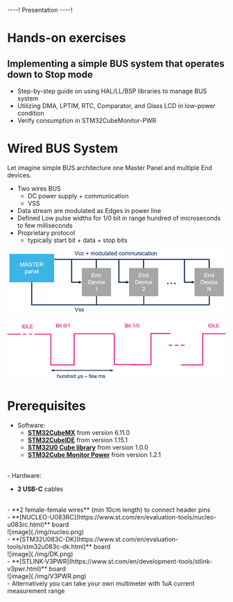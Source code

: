 ----!
Presentation
----!

# Hands-on exercises
## Implementing a simple BUS system that operates down to Stop mode

- Step-by-step guide on using HAL/LL/BSP libraries to manage BUS system
-	Utilizing DMA, LPTIM, RTC, Comparator, and Glass LCD in low-power condition
-	Verify consumption in STM32CubeMonitor-PWR

# Wired BUS System
Let imagine simple BUS architecture one Master Panel and multiple End devices.

- Two wires BUS 
    - DC power supply + communication
    - VSS
- Data stream are modulated as Edges in power line
- Defined Low pulse widths for 1/0 bit in range hundred of microseconds to few milliseconds
- Proprietary protocol
    - typically start bit + data + stop bits

![image](./img/MasterBusEnd.png)

![image](./img/stream.png)

# Prerequisites
- Software:
  - **[STM32CubeMX](https://www.st.com/en/development-tools/stm32cubemx.html)** from version 6.11.0
  - **[STM32CubeIDE](https://www.st.com/en/development-tools/stm32cubeide.html)** from version 1.15.1
  - **[STM32U0 Cube library](https://www.st.com/en/embedded-software/stm32cubeu0.html)** from version 1.0.0
  - **[STM32Cube Monitor Power](https://www.st.com/en/development-tools/stm32cubemonpwr.html)** from version 1.2.1
<br>
- Hardware:

  - **2 USB-C** cables 
  <br>
  - **2 female-female wires** (min 10cm length) to connect header pins 
  <br>
  - **[NUCLEO-U083RC](https://www.st.com/en/evaluation-tools/nucleo-u083rc.html)** board 
  <br>
  ![image](./img/nucleo.png)
  <br>
  - **[STM32U083C-DK](https://www.st.com/en/evaluation-tools/stm32u083c-dk.html)** board 
  <br>
  ![image](./img/DK.png)
  <br>
  - **[STLINK-V3PWR](https://www.st.com/en/development-tools/stlink-v3pwr.html)** board 
  <br>
  ![image](./img/V3PWR.png)
  <br>
  - Alternatively you can take your own multimeter with 1uA current measurement range
  <br>

